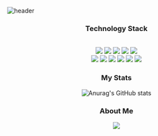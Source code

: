 ![header](https://capsule-render.vercel.app/api?type=shark&color=auto&height=150&section=header)

<div align='center'>
  
  ### Technology Stack
  <br>
  <img src="https://img.shields.io/badge/Android-3DDC84?style=flat-square&logo=Android&logoColor=white"/>
  <img src="https://img.shields.io/badge/MySQL-4479A1?style=flat-square&logo=MySQL&logoColor=white"/></a>
  <img src="https://img.shields.io/badge/OpenCV-5C3EE8?style=flat-square&logo=OpenCV&logoColor=white"/></a>
  <img src="https://img.shields.io/badge/Django-092E20?style=flat-square&logo=Django&logoColor=white"/>
  <img src="https://img.shields.io/badge/Node.js-339933?style=flat-square&logo=Node.js&logoColor=white"/><br>  
  <img src="https://img.shields.io/badge/Python-3776AB?style=flat-square&logo=Python&logoColor=white"/>
  <img src="https://img.shields.io/badge/HTML-E34F26?style=flat-square&logo=html5&logoColor=white"/>
  <img src="https://img.shields.io/badge/CSS-1572B6?style=flat-square&logo=css3&logoColor=white"/>
  <img src="https://img.shields.io/badge/Kotlin-0095D5?style=flat-square&logo=Kotlin&logoColor=white"/>
  <img src="https://img.shields.io/badge/JAVA-007396?style=flat-square&logo=Java&logoColor=white"/>
  <img src="https://img.shields.io/badge/JavaScript-F7DF1E?style=flat-square&logo=JavaScript&logoColor=white"/>
  
  ### My Stats 
  ![Anurag's GitHub stats](https://github-readme-stats.vercel.app/api?username=hinhyu&show_icons=true&hide=contribs)
  <br>
  
  ### About Me
  <a href="https://velog.io/@ong_hh"><img src="https://img.shields.io/badge/velog-1DBF73?style=flat-square&logo=Vimeo&logoColor=white"/></a>
</div>
